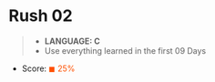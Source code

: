 # Rush 02

> * __LANGUAGE: C__
> * Use everything learned in the first 09 Days

* Score: <span style="color:rgb(255, 80,0)">&#9724; 25% </span>